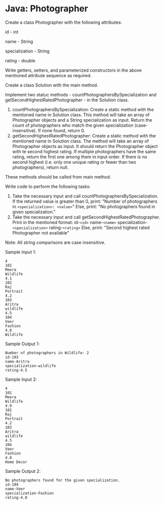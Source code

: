 # Java: Photographer

Create a class Photographer with the following attributes:

id - int

name - String

specialization - String

rating - double

Write getters, setters, and parameterized constructors in the above mentioned attribute sequence as required.

Create a class Solution with the main method.

Implement two statuc methods - countPhotographersBySpecialization and getSecondHighestRatedPhotographer - in the Solution class.

1. countPhotographersBySpecialization: Create a static method with the mentioned name in Solution class. This method will take an array of Photographer objects and a String specialization as input. Return the count of photographers who match the given specialization (case-insensitive). If none found, return 0.
2. getSecondHighestRatedPhotographer: Create a static method with the mentioned name in Solution class. The method will take an array of Photographer objects as input. It should return the Photographer object with te second highest rating. If multiple photographers have the same rating, return the first one among them in input order. If there is no second highest (i.e. only one unique rating or fewer than two photographers), return null.

These methods should be called from main method.

Write code to perform the following tasks:

1. Take the necessary input and call countPhotographersBySpecialization. If the returned value is greater than 0, print: "Number of photographers in `<specialization>: <value>`"
   Else, print: "No photographers found in given specialization."
2. Take the necessary input and call getSecondHighestRatedPhotographer. Print in the mentioned format:
   id-`<id>`
   name-`<name>`
   specialization-`<specialization>`
   rating-`<rating>`
   Else, print: "Second highest rated Photographer not available"

Note: All string comparisons are case insensitive.

Sample Input 1:

```
4
101
Meera
Wildlife
4.1
102
Raj
Portrait
4.2
103
Aritra
wildlife
4.5
104
Veer
Fashion
4.8
Wildlife
```

Sample Output 1:

```
Number of photographers in Wildlife: 2
id-103
name-Aritra
specialization-wildlife
rating-4.5
```

Sample Input 2:

```
4
101
Meera
Wildlife
4.9
102
Raj
Portrait
4.2
103
Aritra
wildlife
4.5
104
Veer
Fashion
4.8
Home Decor
```

Sample Output 2:

```
No photographers found for the given specialization.
id-104
name-Veer
specialization-Fashion
rating-4.8
```
